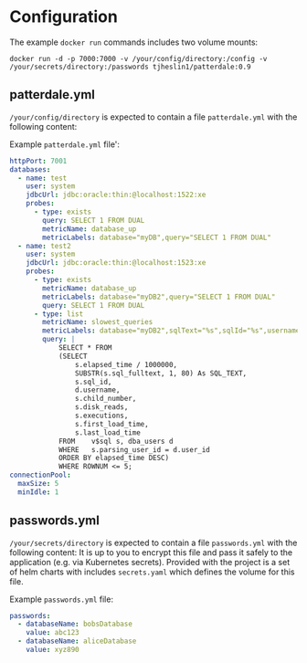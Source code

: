 # Configuration

The example `docker run` commands includes two volume mounts:

`docker run -d -p 7000:7000 -v /your/config/directory:/config -v /your/secrets/directory:/passwords tjheslin1/patterdale:0.9`

## patterdale.yml
`/your/config/directory` is expected to contain a file `patterdale.yml` with the following content:

Example `patterdale.yml` file':
```yml
httpPort: 7001
databases:
  - name: test
    user: system
    jdbcUrl: jdbc:oracle:thin:@localhost:1522:xe
    probes:
      - type: exists
        query: SELECT 1 FROM DUAL
        metricName: database_up
        metricLabels: database="myDB",query="SELECT 1 FROM DUAL"
  - name: test2
    user: system
    jdbcUrl: jdbc:oracle:thin:@localhost:1523:xe
    probes:
      - type: exists
        metricName: database_up
        metricLabels: database="myDB2",query="SELECT 1 FROM DUAL"
        query: SELECT 1 FROM DUAL
      - type: list
        metricName: slowest_queries
        metricLabels: database="myDB2",sqlText="%s",sqlId="%s",username="%s",childNumber="%s",diskReads="%s",executions="%s",firstLoadTime="%s",lastLoadTime="%s"
        query: |
            SELECT * FROM
            (SELECT
                s.elapsed_time / 1000000,
                SUBSTR(s.sql_fulltext, 1, 80) As SQL_TEXT,
                s.sql_id,
                d.username,
                s.child_number,
                s.disk_reads,
                s.executions,
                s.first_load_time,
                s.last_load_time
            FROM    v$sql s, dba_users d
            WHERE   s.parsing_user_id = d.user_id
            ORDER BY elapsed_time DESC)
            WHERE ROWNUM <= 5;
connectionPool:
  maxSize: 5
  minIdle: 1
```

## passwords.yml

`/your/secrets/directory` is expected to contain a file `passwords.yml` with the following content:
It is up to you to encrypt this file and pass it safely to the application (e.g. via Kubernetes secrets).
Provided with the project is a set of helm charts with includes `secrets.yaml` which defines the volume for this file.

Example `passwords.yml` file:
```yml
passwords:
  - databaseName: bobsDatabase
    value: abc123
  - databaseName: aliceDatabase
    value: xyz890
```